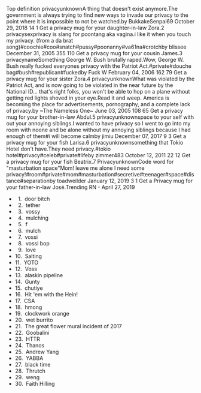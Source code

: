 Top definition privacyunknownA thing that doesn't exist anymore.The government is always trying to find new ways to invade our privacy to the point where it is impossible to not be watched.by BukkakeSenpai69 October 29, 2018 14 1 Get a privacy mug for your daughter-in-law Zora.2 privacysexprivacy is slang for poontang aka vagina.i like it when you touch my privacy. (from a da brat song)#coochie#coo#snatch#pussy#poonanny#va61na#crotchby blissee December 31, 2005 355 110 Get a privacy mug for your cousin James.3 privacynameSomething George W. Bush brutally raped.Wow, George W. Bush really fucked everyones privacy with the Patriot Act.#private#douche bag#bush#republican#fuckedby Fuck W February 04, 2006 162 79 Get a privacy mug for your sister Zora.4 privacyunknownWhat was violated by the Patriot Act, and is now going to be violated in the near future by the National ID... that's right folks, you won't be able to hop on a plane without getting red lights shoved in your eye.Read it and weep. America is becoming the place for advertisements, pornography, and a complete lack of privacy.by ~The Nameless One~ June 03, 2005 108 65 Get a privacy mug for your brother-in-law Abdul.5 privacyunknownspace to your self with out your annoying siblings.I wanted to have privacy so I went to go into my room with noone and be alone without my annoying siblings because I had enough of them#i will become calmby jimiu December 07, 2017 9 3 Get a privacy mug for your fish Larisa.6 privacyunknownsomething that Tokio Hotel don't have.They need privacy.#tokio hotel#privacy#celeb#private#lifeby zimmer483 October 12, 2011 22 12 Get a privacy mug for your fish Beatrix.7 PrivacyunknownCode word for "masturbation space"Mom! leave me alone I need some privacy!#room#private#mom#masturbation#secretive#teenager#space#distance#separationby toadweilder January 12, 2019 3 1 Get a Privacy mug for your father-in-law José.Trending RN - April 27, 2019

*     1.  door bitch
*     2.  tether
*     3.  vossy
*     4.  mulching
*     5.  f
*     6.  mulch
*     7.  vossi
*     8.  vossi bop
*     9.  love
*   10.  Salting
*   11.  YOTO
*   12.  Voss
*   13.  alaskin pipeline
*   14.  Gunty
*   15.  chutiye
*   16.  Hit 'em with the Hein!
*   17.  CSA
*   18.  hmong
*   19.  clockwork orange
*   20.  wet burrito
*   21.  The great flower mural incident of 2017
*   22.  Goobalini
*   23.  HTTR
*   24.  Thanos
*   25.  Andrew Yang
*   26.  YABBA
*   27.  black time
*   28.  Thrutch
*   29.  weng
*   30.  Faith Hilling